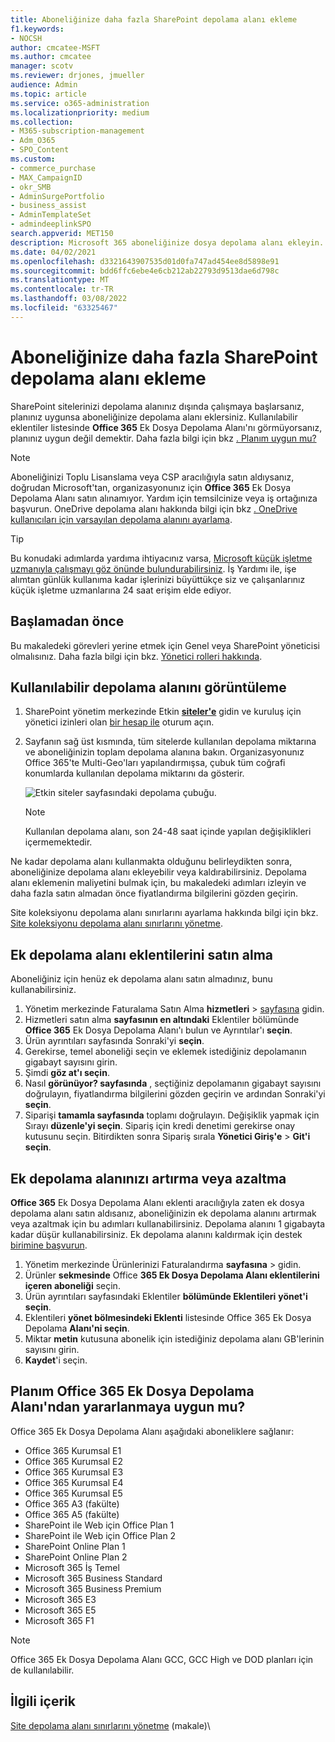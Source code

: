 ```yaml
---
title: Aboneliğinize daha fazla SharePoint depolama alanı ekleme
f1.keywords:
- NOCSH
author: cmcatee-MSFT
ms.author: cmcatee
manager: scotv
ms.reviewer: drjones, jmueller
audience: Admin
ms.topic: article
ms.service: o365-administration
ms.localizationpriority: medium
ms.collection:
- M365-subscription-management
- Adm_O365
- SPO_Content
ms.custom:
- commerce_purchase
- MAX_CampaignID
- okr_SMB
- AdminSurgePortfolio
- business_assist
- AdminTemplateSet
- admindeeplinkSPO
search.appverid: MET150
description: Microsoft 365 aboneliğinize dosya depolama alanı ekleyin. Ek dosya depolama alanıyla, SharePoint'te daha fazla içerik depoabilirsiniz.
ms.date: 04/02/2021
ms.openlocfilehash: d3321643907535d01d0fa747ad454ee8d5898e91
ms.sourcegitcommit: bdd6ffc6ebe4e6cb212ab22793d9513dae6d798c
ms.translationtype: MT
ms.contentlocale: tr-TR
ms.lasthandoff: 03/08/2022
ms.locfileid: "63325467"
---
```

# <a name="add-more-sharepoint-storage-to-your-subscription"></a>Aboneliğinize daha fazla SharePoint depolama alanı ekleme
SharePoint sitelerinizi depolama alanınız dışında çalışmaya başlarsanız, planınız uygunsa aboneliğinize depolama alanı  eklersiniz. Kullanılabilir eklentiler listesinde **Office 365** Ek Dosya Depolama Alanı'nı görmüyorsanız, planınız uygun değil demektir. Daha fazla bilgi için bkz [. Planım uygun mu?](#is-my-plan-eligible-for-office-365-extra-file-storage)

> [!NOTE]
> Aboneliğinizi Toplu Lisanslama veya CSP aracılığıyla satın aldıysanız, doğrudan Microsoft'tan, organizasyonunız için **Office 365** Ek Dosya Depolama Alanı satın alınamıyor. Yardım için temsilcinize veya iş ortağınıza başvurun.
> OneDrive depolama alanı hakkında bilgi için bkz [. OneDrive kullanıcıları için varsayılan depolama alanını ayarlama](/onedrive/set-default-storage-space).

> [!TIP]
> Bu konudaki adımlarda yardıma ihtiyacınız varsa, [Microsoft küçük işletme uzmanıyla çalışmayı göz önünde bulundurabilirsiniz](https://go.microsoft.com/fwlink/?linkid=2186871). İş Yardımı ile, işe alımtan günlük kullanıma kadar işlerinizi büyüttükçe siz ve çalışanlarınız küçük işletme uzmanlarına 24 saat erişim elde ediyor.

## <a name="before-you-begin"></a>Başlamadan önce

Bu makaledeki görevleri yerine etmek için Genel veya SharePoint yöneticisi olmalısınız. Daha fazla bilgi için bkz. [Yönetici rolleri hakkında](../admin/add-users/about-admin-roles.md).

## <a name="view-available-storage"></a>Kullanılabilir depolama alanını görüntüleme

1. SharePoint yönetim merkezinde Etkin <a href="https://go.microsoft.com/fwlink/?linkid=2185220" target="_blank">**siteler'e**</a> gidin ve kuruluş için yönetici izinleri olan [bir hesap ile](/sharepoint/sharepoint-admin-role) oturum açın.

2. Sayfanın sağ üst kısmında, tüm sitelerde kullanılan depolama miktarına ve aboneliğinizin toplam depolama alanına bakın. Organizasyonunız Office 365'te Multi-Geo'ları yapılandırmışsa, çubuk tüm coğrafi konumlarda kullanılan depolama miktarını da gösterir.

   ![Etkin siteler sayfasındaki depolama çubuğu.](/sharepoint/sharepointonline/media/active-sites-storage-bar.png)

   > [!NOTE]
   > Kullanılan depolama alanı, son 24-48 saat içinde yapılan değişiklikleri içermemektedir.

Ne kadar depolama alanı kullanmakta olduğunu belirleydikten sonra, aboneliğinize depolama alanı ekleyebilir veya kaldırabilirsiniz. Depolama alanı eklemenin maliyetini bulmak için, bu makaledeki adımları izleyin ve daha fazla satın almadan önce fiyatlandırma bilgilerini gözden geçirin.
  
Site koleksiyonu depolama alanı sınırlarını ayarlama hakkında bilgi için bkz. [Site koleksiyonu depolama alanı sınırlarını yönetme](/sharepoint/manage-site-collection-storage-limits).
  
## <a name="buy-the-extra-storage-add-on"></a>Ek depolama alanı eklentilerini satın alma

Aboneliğiniz için henüz ek depolama alanı satın almadınız, bunu kullanabilirsiniz.

1. Yönetim merkezinde Faturalama Satın Alma **hizmetleri** \> <a href="https://go.microsoft.com/fwlink/p/?linkid=868433" target="_blank">sayfasına</a> gidin.
2. Hizmetleri satın alma **sayfasının en altındaki** Eklentiler bölümünde **Office 365** Ek Dosya Depolama Alanı'ı bulun ve Ayrıntılar'ı **seçin**.
3. Ürün ayrıntıları sayfasında Sonraki'yi **seçin**.
4. Gerekirse, temel aboneliği seçin ve eklemek istediğiniz depolamanın gigabayt sayısını girin.
5. Şimdi **göz at'ı seçin**.
6. Nasıl **görünüyor? sayfasında** , seçtiğiniz depolamanın gigabayt sayısını doğrulayın, fiyatlandırma bilgilerini gözden geçirin ve ardından Sonraki'yi **seçin**.
7. Siparişi **tamamla sayfasında** toplamı doğrulayın. Değişiklik yapmak için Sırayı **düzenle'yi seçin**. Sipariş için kredi denetimi gerekirse onay kutusunu seçin. Bitirdikten sonra Sipariş sırala **Yönetici Giriş'e** \> **Git'i seçin**.

## <a name="increase-or-decrease-your-extra-storage"></a>Ek depolama alanınızı artırma veya azaltma

**Office 365** Ek Dosya Depolama Alanı eklenti aracılığıyla zaten ek dosya depolama alanı satın aldısanız, aboneliğinizin ek depolama alanını artırmak veya azaltmak için bu adımları kullanabilirsiniz. Depolama alanını 1 gigabayta kadar düşür kullanabilirsiniz. Ek depolama alanını kaldırmak için destek [birimine başvurun](../admin/get-help-support.md).

1. Yönetim merkezinde Ürünlerinizi Faturalandırma **sayfasına** \> gidin.<a href="https://go.microsoft.com/fwlink/p/?linkid=842054" target="_blank"></a>
2. Ürünler **sekmesinde** Office **365 Ek Dosya Depolama Alanı eklentilerini içeren aboneliği** seçin.
3. Ürün ayrıntıları sayfasındaki Eklentiler **bölümünde Eklentileri** **yönet'i seçin**.
4. Eklentileri **yönet bölmesindeki Eklenti** listesinde Office 365 Ek  Dosya Depolama **Alanı'ni seçin**.
5. Miktar **metin** kutusuna abonelik için istediğiniz depolama alanı GB'lerinin sayısını girin.
6. **Kaydet**'i seçin.

## <a name="is-my-plan-eligible-for-office-365-extra-file-storage"></a>Planım Office 365 Ek Dosya Depolama Alanı'ndan yararlanmaya uygun mu?

Office 365 Ek Dosya Depolama Alanı aşağıdaki aboneliklere sağlanır:
  
- Office 365 Kurumsal E1
- Office 365 Kurumsal E2
- Office 365 Kurumsal E3
- Office 365 Kurumsal E4
- Office 365 Kurumsal E5
- Office 365 A3 (fakülte)
- Office 365 A5 (fakülte)
- SharePoint ile Web için Office Plan 1
- SharePoint ile Web için Office Plan 2
- SharePoint Online Plan 1
- SharePoint Online Plan 2
- Microsoft 365 İş Temel
- Microsoft 365 Business Standard
- Microsoft 365 Business Premium
- Microsoft 365 E3
- Microsoft 365 E5
- Microsoft 365 F1

> [!NOTE]
> Office 365 Ek Dosya Depolama Alanı GCC, GCC High ve DOD planları için de kullanılabilir.

## <a name="related-content"></a>İlgili içerik

[Site depolama alanı sınırlarını yönetme](/sharepoint/manage-site-collection-storage-limits) (makale)\

